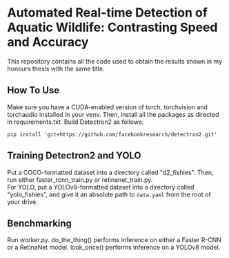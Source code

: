 # Automated Real-time Detection of Aquatic Wildlife: Contrasting Speed and Accuracy

This repository contains all the code used to obtain the results shown in my honours thesis with the same title.

## How To Use

Make sure you have a CUDA-enabled version of torch, torchvision and torchaudio installed in your venv. Then, install all the packages as directed in requirements.txt.
Build Detectron2 as follows:
	
	pip install 'git+https://github.com/facebookresearch/detectron2.git'
	


## Training Detectron2 and YOLO

Put a COCO-formatted dataset into a directory called "d2_fishies". Then, run either faster_rcnn_train.py or retinanet_train.py.  
For YOLO, put a YOLOv8-formatted dataset into a directory called "yolo_fishies", and give it an absolute path to `data.yaml` from the root of your drive.

## Benchmarking

Run worker.py. do_the_thing() performs inference on either a Faster R-CNN or a RetinaNet model. look_once() performs inference on a YOLOv8 model.


